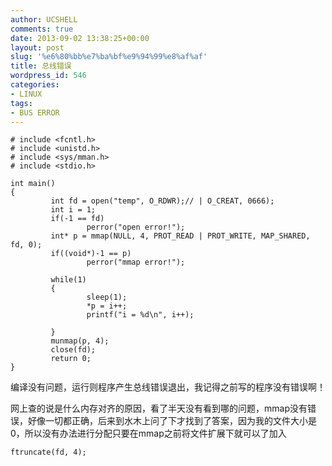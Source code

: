 ```yaml
---
author: UCSHELL
comments: true
date: 2013-09-02 13:38:25+00:00
layout: post
slug: '%e6%80%bb%e7%ba%bf%e9%94%99%e8%af%af'
title: 总线错误
wordpress_id: 546
categories:
- LINUX
tags:
- BUS ERROR
---
```


 
    # include <fcntl.h> 
    # include <unistd.h>
    # include <sys/mman.h> 
    # include <stdio.h>
    
    int main() 
    { 
             int fd = open("temp", O_RDWR);// | O_CREAT, 0666); 
             int i = 1; 
             if(-1 == fd) 
                     perror("open error!"); 
             int* p = mmap(NULL, 4, PROT_READ | PROT_WRITE, MAP_SHARED, fd, 0); 
             if((void*)-1 == p) 
                     perror("mmap error!"); 
    
             while(1) 
             { 
                     sleep(1); 
                     *p = i++; 
                     printf("i = %d\n", i++); 
    
             } 
             munmap(p, 4); 
             close(fd); 
             return 0; 
    }



编译没有问题，运行则程序产生总线错误退出，我记得之前写的程序没有错误啊！

网上查的说是什么内存对齐的原因，看了半天没有看到哪的问题，mmap没有错误，好像一切都正确，后来到水木上问了下才找到了答案，因为我的文件大小是0，所以没有办法进行分配只要在mmap之前将文件扩展下就可以了加入

	ftruncate(fd, 4);

